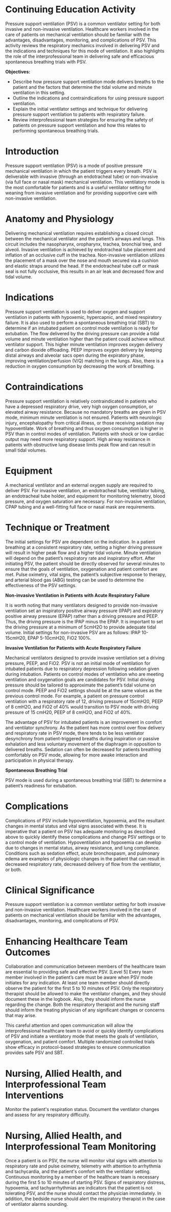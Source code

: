 # Continuing Education Activity

Pressure support ventilation (PSV) is a common ventilator setting for both invasive and non-invasive ventilation. Healthcare workers involved in the care of patients on mechanical ventilation should be familiar with the advantages, disadvantages, monitoring, and complications of PSV. This activity reviews the respiratory mechanics involved in delivering PSV and the indications and techniques for this mode of ventilation. It also highlights the role of the interprofessional team in delivering safe and efficacious spontaneous breathing trials with PSV.

**Objectives:**
- Describe how pressure support ventilation mode delivers breaths to the patient and the factors that determine the tidal volume and minute ventilation in this setting.
- Outline the indications and contraindications for using pressure support ventilation.
- Explain the initial ventilator settings and technique for delivering pressure support ventilation to patients with respiratory failure.
- Review interprofessional team strategies for ensuring the safety of patients on pressure support ventilation and how this relates to performing spontaneous breathing trials.

# Introduction

Pressure support ventilation (PSV) is a mode of positive pressure mechanical ventilation in which the patient triggers every breath. PSV is deliverable with invasive (through an endotracheal tube) or non-invasive (via full face or nasal mask) mechanical ventilation. This ventilatory mode is the most comfortable for patients and is a useful ventilator setting for weaning from invasive ventilation and for providing supportive care with non-invasive ventilation.

# Anatomy and Physiology

Delivering mechanical ventilation requires establishing a closed circuit between the mechanical ventilator and the patient’s airways and lungs. This circuit includes the nasopharynx, oropharynx, trachea, bronchial tree, and alveoli. Invasive ventilation is achieved by endotracheal tube placement and inflation of an occlusive cuff in the trachea. Non-invasive ventilation utilizes the placement of a mask over the nose and mouth secured via a cushion and elastic straps around the head. If the endotracheal tube cuff or mask seal is not fully occlusive, this results in an air leak and decreased flow and tidal volume.

# Indications

Pressure support ventilation is used to deliver oxygen and support ventilation in patients with hypoxemic, hypercapnic, and mixed respiratory failure. It is also used to perform a spontaneous breathing trial (SBT) to determine if an intubated patient on control mode ventilation is ready for extubation. The flow delivered by the driving pressure can provide a tidal volume and minute ventilation higher than the patient could achieve without ventilator support. This higher minute ventilation improves oxygen delivery and carbon dioxide offloading. PEEP improves oxygen delivery by keeping distal airways and alveolar sacs open during the expiratory phase, improving ventilation/perfusion (V/Q) matching in the lungs. Also, there is a reduction in oxygen consumption by decreasing the work of breathing.

# Contraindications

Pressure support ventilation is relatively contraindicated in patients who have a depressed respiratory drive, very high oxygen consumption, or elevated airway resistance. Because no mandatory breaths are given in PSV mode, minimum minute ventilation is not ensured. Patients with neurologic injury, encephalopathy from critical illness, or those receiving sedation may hypoventilate. Work of breathing and thus oxygen consumption is higher in PSV than in control modes of ventilation. Patients with shock or low cardiac output may need more respiratory support. High airway resistance in patients with obstructive lung disease limits peak flow and can result in small tidal volumes.

# Equipment

A mechanical ventilator and an external oxygen supply are required to deliver PSV. For invasive ventilation, an endotracheal tube, ventilator tubing, an endotracheal tube holder, and equipment for monitoring telemetry, blood pressure, and oxygen saturation are necessary. For non-invasive ventilation, CPAP tubing and a well-fitting full face or nasal mask are requirements.

# Technique or Treatment

The initial settings for PSV are dependent on the indication. In a patient breathing at a consistent respiratory rate, setting a higher driving pressure will result in higher peak flow and a higher tidal volume. Minute ventilation will depend on the patient’s respiratory rate and inspiratory effort. After initiating PSV, the patient should be directly observed for several minutes to ensure that the goals of ventilation, oxygenation and patient comfort are met. Pulse oximetry, vital signs, the patient’s subjective response to therapy, and arterial blood gas (ABG) testing can be used to determine the effectiveness of the PSV settings.

**Non-invasive Ventilation in Patients with Acute Respiratory Failure**

It is worth noting that many ventilators designed to provide non-invasive ventilation set an inspiratory positive airway pressure (IPAP) and expiratory positive airway pressure (EPAP) rather than a driving pressure and PEEP. Thus, the driving pressure is the IPAP minus the EPAP. It is important to set the driving pressure at a minimum of 5cmH2O to provide adequate tidal volume. Initial settings for non-invasive PSV are as follows: IPAP 10-15cmH20, EPAP 5-10cmH20, FiO2 100%.

**Invasive Ventilation for Patients with Acute Respiratory Failure**

Mechanical ventilators designed to provide invasive ventilation set a driving pressure, PEEP, and FiO2. PSV is not an initial mode of ventilation for intubated patients due to respiratory depression following sedation given during intubation. Patients on control modes of ventilation who are meeting ventilation and oxygenation goals are candidates for PSV. Initial driving pressure should be tailored to approximate the patient’s tidal volume on control mode. PEEP and FiO2 settings should be at the same values as the previous control mode. For example, a patient on pressure control ventilation with a respiratory rate of 12, driving pressure of 15cmH20, PEEP of 8 cmH2O, and FiO2 of 40% would transition to PSV mode with driving pressure of 15 cmH20, PEEP of 8 cmH2O, and FiO2 of 40%.

The advantage of PSV for intubated patients is an improvement in comfort and ventilator synchrony. As the patient has more control over flow delivery and respiratory rate in PSV mode, there tends to be less ventilator desynchrony from patient-triggered breaths during inspiration or passive exhalation and less voluntary movement of the diaphragm in opposition to delivered breaths. Sedation can often be decreased for patients breathing comfortably on PSV mode, allowing for more awake interaction and participation in physical therapy.

**Spontaneous Breathing Trial**

PSV mode is used during a spontaneous breathing trial (SBT) to determine a patient’s readiness for extubation.

# Complications

Complications of PSV include hypoventilation, hypoxemia, and the resultant changes in mental status and vital signs associated with these. It is imperative that a patient on PSV has adequate monitoring as described above to quickly identify these complications and change PSV settings or to a control mode of ventilation. Hypoventilation and hypoxemia can develop due to changes in mental status, airway resistance, and lung compliance. Conditions such as sedation effect, acute bronchospasm, and pulmonary edema are examples of physiologic changes in the patient that can result in decreased respiratory rate, decreased delivery of flow from the ventilator, or both.

# Clinical Significance

Pressure support ventilation is a common ventilator setting for both invasive and non-invasive ventilation. Healthcare workers involved in the care of patients on mechanical ventilation should be familiar with the advantages, disadvantages, monitoring, and complications of PSV.

# Enhancing Healthcare Team Outcomes

Collaboration and communication between members of the healthcare team are essential to providing safe and effective PSV. [Level 5] Every team member involved in the patient’s care must be aware when PSV mode initiates for any indication. At least one team member should directly observe the patient for the first 5 to 10 minutes of PSV. Only the respiratory therapist should be allowed to make the ventilator changes, and they should document these in the logbook. Also, they should inform the nurse regarding the change. Both the respiratory therapist and the nursing staff should inform the treating physician of any significant changes or concerns that may arise.

This careful attention and open communication will allow the interprofessional healthcare team to avoid or quickly identify complications of PSV and initiate a ventilatory mode that meets the goals of ventilation, oxygenation, and patient comfort. Multiple randomized controlled trials show efficacy in protocol-based strategies to ensure communication provides safe PSV and SBT.

# Nursing, Allied Health, and Interprofessional Team Interventions

Monitor the patient's respiration status. Document the ventilator changes and assess for any respiratory difficulty.

# Nursing, Allied Health, and Interprofessional Team Monitoring

Once a patient is on PSV, the nurse will monitor vital signs with attention to respiratory rate and pulse oximetry, telemetry with attention to arrhythmia and tachycardia, and the patient's comfort with the ventilator setting. Continuous monitoring by a member of the healthcare team is necessary during the first 5 to 10 minutes of starting PSV. Signs of respiratory distress, hypoxemia, and tachyarrhythmias are indicators that the patient is not tolerating PSV, and the nurse should contact the physician immediately. In addition, the bedside nurse should alert the respiratory therapist in the case of ventilator alarms sounding.